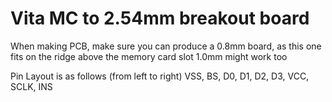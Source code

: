 # Vita MC to 2.54mm breakout board

When making PCB, make sure you can produce a 0.8mm board, as this one fits on the ridge above the memory card slot
1.0mm might work too

Pin Layout is as follows (from left to right) VSS, BS, D0, D1, D2, D3, VCC, SCLK, INS
